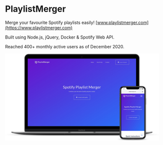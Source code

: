 # PlaylistMerger

Merge your favourite Spotify playlists easily! [www.playlistmerger.com](https://www.playlistmerger.com)

Built using Node.js, jQuery, Docker & Spotify Web API.

Reached 400+ monthly active users as of December 2020.

![alt text](./img/mockup.png)
